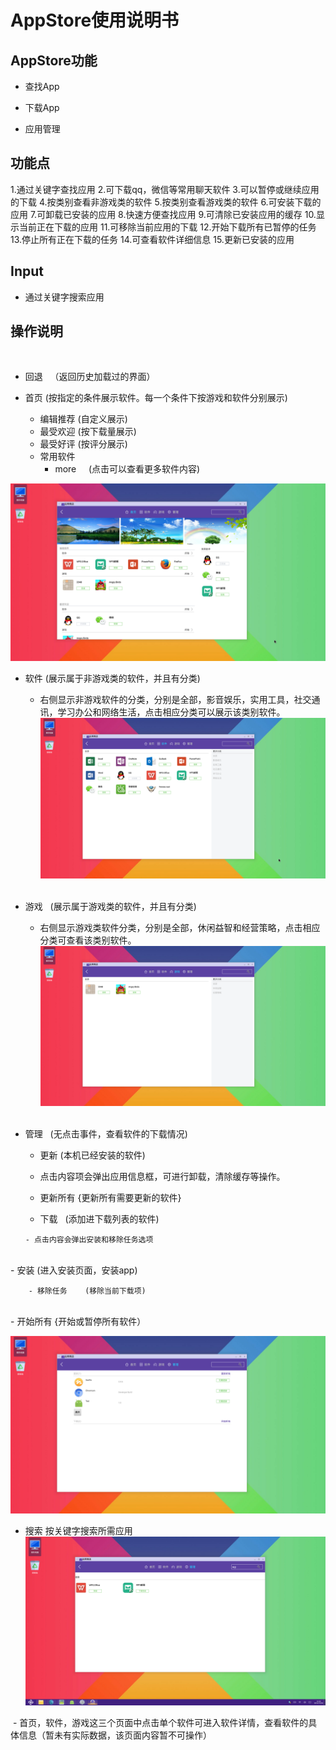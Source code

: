 # AppStore使用说明书
## AppStore功能
  
  - 查找App
  
  - 下载App
  
  - 应用管理 

## 功能点

1.通过关键字查找应用
2.可下载qq，微信等常用聊天软件
3.可以暂停或继续应用的下载
4.按类别查看非游戏类的软件
5.按类别查看游戏类的软件
6.可安装下载的应用
7.可卸载已安装的应用
8.快速方便查找应用
9.可清除已安装应用的缓存
10.显示当前正在下载的应用
11.可移除当前应用的下载
12.开始下载所有已暂停的任务
13.停止所有正在下载的任务
14.可查看软件详细信息
15.更新已安装的应用
## Input
 - 通过关键字搜索应用
## 操作说明
  
  - 回退    （返回历史加载过的界面）
  
  - 首页    (按指定的条件展示软件。每一个条件下按游戏和软件分别展示)
	- 编辑推荐    (自定义展示)
	- 最受欢迎    (按下载量展示)
	- 最受好评    (按评分展示)
	- 常用软件	
        - more      (点击可以查看更多软件内容)
	
 ![](https://github.com/openthos/appstore-ota-analysis/blob/master/pic/home.png)	

  - 软件    (展示属于非游戏类的软件，并且有分类)
      
      - 右侧显示非游戏软件的分类，分别是全部，影音娱乐，实用工具，社交通讯，学习办公和网络生活，点击相应分类可以展示该类别软件。
  ![](https://github.com/openthos/appstore-ota-analysis/blob/master/pic/software.png)
  
  - 游戏    (展示属于游戏类的软件，并且有分类)
      
      - 右侧显示游戏类软件分类，分别是全部，休闲益智和经营策略，点击相应分类可查看该类别软件。 
  ![](https://github.com/openthos/appstore-ota-analysis/blob/master/pic/game.png)
  
  - 管理    (无点击事件，查看软件的下载情况)
       
       - 更新    (本机已经安装的软件)
          
	  - 点击内容项会弹出应用信息框，可进行卸载，清除缓存等操作。
	
	  - 更新所有  {更新所有需要更新的软件}
       
       - 下载    (添加进下载列表的软件)
      		
		- 点击内容会弹出安装和移除任务选项
        	
		- 安装       (进入安装页面，安装app)
        	
		- 移除任务    (移除当前下载项)
                
		- 开始所有  {开始或暂停所有软件）
       
 ![](https://github.com/openthos/appstore-ota-analysis/blob/master/pic/manager.png)
 
  - 搜索
按关键字搜索所需应用
  ![](https://github.com/openthos/appstore-ota-analysis/blob/master/pic/search.png)
 
  - 首页，软件，游戏这三个页面中点击单个软件可进入软件详情，查看软件的具体信息（暂未有实际数据，该页面内容暂不可操作）
